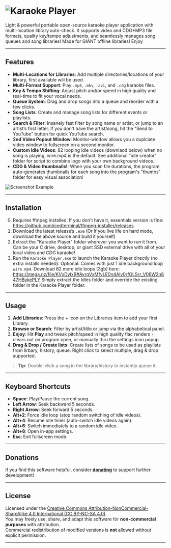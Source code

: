# ![Karaoke Player](https://i.postimg.cc/wvMz1Hwq/karaokeplayerlogo.png)

Light & powerful portable open-source karaoke player application with multi-location library auto-check. It supports video and CDG+MP3 file formats, quality key/tempo adjustments, and seamlessly manages song queues and song libraries! Made for GIANT offline libraries! Enjoy 

---
## Features
- **Multi-Locations for Libraries**: Add multiple directories/locations of your library, first available will be used.
- **Multi-Format Support**: Play `.mp4`, `.mkv`, `.avi`, and `.cdg` karaoke files.
- **Key & Tempo Shifting**: Adjust pitch and/or speed in high quality and real-time to fit your vocal needs.
- **Queue System**: Drag and drop songs into a queue and reorder with a few clicks.
- **Song Lists**: Create and manage song lists for different events or playlists.
- **Search & Filter**: Insanely fast filter by song name or artist, or jump to an artist’s first letter. If you don't have the artist/song, hit the "Send to YouTube" button for quick YouTube search.
- **2nd Video Popout Window**: Monitor-window allows you a duplciate video window to fullscreen on a second monitor.
- **Custom Idle Videos**: 82 looping idle videos (downlaod below) when no song is playing, wire.mp4 is the default. See additional "idle creator" folder for script to combine logo with your own background videos.
- **CDG & Video thumbnails!**: When you scan file durations, the program auto-generates thumbnails for each song into the program's "thumbs" folder for easy visual association!

![Screenshot Example](https://i.postimg.cc/Z5DP3xcr/screeny.png)

---
## Installation
0. Requires ffmpeg installed. If you don't have it, essentials version is fine: https://github.com/icedterminal/ffmpeg-installer/releases
1. Download the latest release’s `.exe` (Or if you live life on hard mode, download the above source and build it yourself)
2. Extract the "Karaoke Player" folder wherever you want to run it from. Can be your C drive, desktop, or giant SSD external drive with all of your local video and CDG karaoke!
3. Run the `Karaoke Player.exe` to launch the Karaoke Player directly (no extra installs needed). 
Optional: Comes with just 1 idle background loop `wire.mp4`. Download 82 more idle loops (3gb) here: https://mega.nz/file/KVxDyIxB#AyrqVxMfyLE0n4Aly0rfGLSrr_V06W2n847HBykePLY
Simply extract the Idles folder and override the existing folder in the Karaoke Player folder.

---
## Usage
1. **Add Libraries**: Press the + icon on the Libraries item to add your first Library. 
2. **Browse or Search**: Filter by artist/title or jump via the alphabetical panel.  
4. **Enjoy**: Hit **Play** and tweak pitch/speed in high quality flac renders - clears out on program open, or manually thru the settings icon popup.
3. **Drag & Drop / Create lists**: Create lists of songs to be used as playlists from lirbary, history, queue. Right click to select multiple, drag & drop supported.

> **Tip:** Double-click a song in the library/history to instantly queue it.

---
## Keyboard Shortcuts
- **Space**: Play/Pause the current song.  
- **Left Arrow**: Seek backward 5 seconds.  
- **Right Arrow**: Seek forward 5 seconds.  
- **Alt+2**: Force idle loop (stop random switching of idle videos).  
- **Alt+4**: Resume idle timer (auto-switch idle videos again).  
- **Alt+6**: Switch immediately to a random idle video.  
- **Alt+8**: Open in-app settings.  
- **Esc**: Exit fullscreen mode.

---
## Donations
If you find this software helpful, consider [**donating**](https://ko-fi.com/profzelonka "Donate Here") to support further development!

---
## License
Licensed under the [Creative Commons Attribution-NonCommercial-ShareAlike 4.0 International (CC BY-NC-SA 4.0)](https://creativecommons.org/licenses/by-nc-sa/4.0/).  
You may freely use, share, and adapt this software for **non-commercial purposes** with attribution.  
Commercial redistribution of modified versions is **not** allowed without explicit permission.

---
